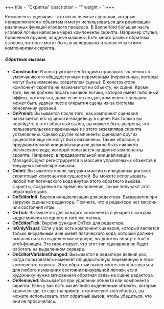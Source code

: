 +++
title = "Скрипты"
description = ""
weight = 1
+++

Компоненты сценария - это исполняемые сценарии, которые прикрепляются к объектам и могут использоваться для реализации различных функций игрового процесса. В Bannerlord большая часть игровой логики написана через компоненты скрипта. Например стулья, брошенное оружие, осадные машины. Есть много разных обратных вызовов, которые могут быть унаследованы и заполнены этими компонентами скрипта.

##### Обратные вызовы

* **Constructor**: В конструкторе необходимо присвоить значения по умолчанию его общедоступным переменным (переменные, которые могут быть изменены создателем сцены). В конструкторе компонент скрипта не назначается ни объекту, ни сцене. Кроме того, вы не должны писать никакой логики, которая имеет побочный эффект, потому что, даже если он создан, компонент сценария может быть удален после открытия сцены из-за системы обновления уровней.
* **OnPreInit**: Вызывается после того, как компонент сценария назначается его сущности-владельцу в сцене. Как только вы перейдете в этот обратный вызов, вы можете быть уверены, что пользовательские переменные из этого экземпляра скрипта установлены. Однако другие компоненты сценария других сущностей еще не могут быть назначены. Таким образом, в предварительной инициализации не должно быть никакого логического кода, который полагается на другие компоненты скрипта. Например, в предварительной инициализации ManagedObject регистрируется в массиве управляемых объектов в текущем экземпляре миссии.
* **OnInit**: Вызывается после загрузки миссии и инициализации всех скриптовых компонентов сущностей. Вы можете использовать любой тип логического кода внутри этого обратного вызова. Скрипты, созданные во время выполнения, также получают этот обратный вызов.
* **OnEditorInit**: Версия инициализации для редактора. Вызывается при загрузке сцены из редактора. Помните, что в редакторе нет миссии или состояния игры.
* **OnTick**: Вызывается для каждого компонента сценария в каждом кадре миссии из одного и того же потока.
* **OnEditorTick**: Версия функции OnTick для редактора. 
* **IsOnlyVisual**: Если у вас есть компонент сценария, который является только визуальным и не имеет логического кода, который должен выполняться на выделенном сервере, вы должны вернуть true в этой функции. Это гарантирует, что этот тип сценариев не будет работать на выделенном сервере.
* **OnEditorVariableChanged**: Вызывается в редакторе всякий раз, когда пользователь изменяет общедоступную переменную в этом компоненте скрипта. Этот обратный вызов может использоваться для любого изменения состояния визуальной логики, если художнику нужна мгновенная обратная связь на сцене редактора.
* **OnRemoved**: Вызывается при удалении объекта или компонента скрипта. Если у вас есть какие-либо выделенные объекты, которые хранятся где-то еще (например, статические контейнеры), вы можете использовать этот обратный вызов, чтобы убедиться, что они не просочились.